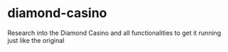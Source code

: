 # diamond-casino
Research into the Diamond Casino and all functionalities to get it running just like the original
